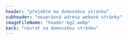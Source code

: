```yaml
---
header: "přejděte na domovskou stránku"
subheader: "nesprávná adresa webové stránky"
imageFileName: "header-bg2.webp"
back: "návrat na domovskou stránku"
---
```

